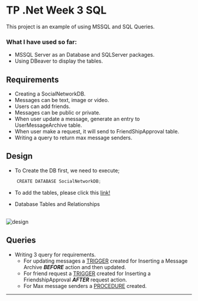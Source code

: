# TP .Net Week 3 SQL

This project is an example of using MSSQL and SQL Queries.

### What I have used so far:

- MSSQL Server as an Database and SQLServer packages.
- Using DBeaver to display the tables.

## Requirements
- Creating a SocialNetworkDB.
- Messages can be text, image or video.
- Users can add friends.
- Messages can be public or private.
- When user update a message, generate an entry to UserMessageArchive table.
- When user make a request, it will send to FriendShipApproval table.
- Writing a query to return max message senders.

## Design
- To Create the DB first, we need to execute;
```c
	CREATE DATABASE SocialNetworkDB;
```

- To add the tables, please click this [link!](https://github.com/mhtaldmr/hafta3-mhtaldmr/blob/main/Database/tables_creation.sql)

- Database Tables and Relationships
 <br>
<img src="https://github.com/mhtaldmr/hafta3-mhtaldmr/blob/main/SocialNetworkDB.png" alt="design" />


## Queries
- Writing 3 query for requirements.
	- For updating messages a [TRIGGER](https://github.com/mhtaldmr/hafta3-mhtaldmr/blob/main/Queries/TriggerMessageUpdate.sql) created for Inserting a Message Archive ***BEFORE*** action and then updated.
	- For friend request a [TRIGGER](https://github.com/mhtaldmr/hafta3-mhtaldmr/blob/main/Queries/TriggerAfterFriedRequest.sql) created for Inserting a FriendshipApproval ***AFTER*** request action.
	- For Max message senders a [PROCEDURE](https://github.com/mhtaldmr/hafta3-mhtaldmr/blob/main/Queries/ProcedureGetMaxNumOfMessageSenders.sql) created.

---